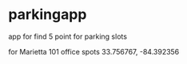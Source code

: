 # parkingapp
app for find 5 point for parking slots

for Marietta 101 office spots 
33.756767, -84.392356
